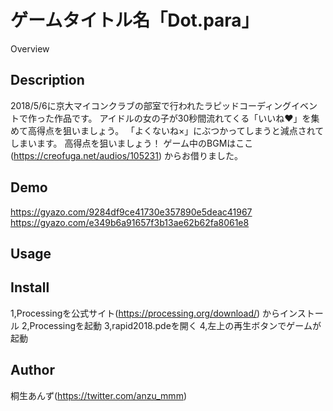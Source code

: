 ゲームタイトル名「Dot.para」
====

Overview

## Description
2018/5/6に京大マイコンクラブの部室で行われたラピッドコーディングイベントで作った作品です。
アイドルの女の子が30秒間流れてくる「いいね❤︎」を集めて高得点を狙いましょう。
「よくないね×」にぶつかってしまうと減点されてしまいます。
高得点を狙いましょう！
ゲーム中のBGMはここ(https://creofuga.net/audios/105231) からお借りました。
## Demo
https://gyazo.com/9284df9ce41730e357890e5deac41967
https://gyazo.com/e349b6a91657f3b13ae62b62fa8061e8

## Usage

## Install
1,Processingを公式サイト(https://processing.org/download/) からインストール
2,Processingを起動
3,rapid2018.pdeを開く
4,左上の再生ボタンでゲームが起動
## Author

桐生あんず(https://twitter.com/anzu_mmm)